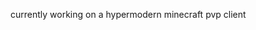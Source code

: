 currently working on a hypermodern minecraft pvp client

<!---
tapiocakon/tapiocakon is a ✨ special ✨ repository because its `README.md` (this file) appears on your GitHub profile.
You can click the Preview link to take a look at your changes.
--->

